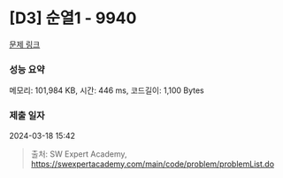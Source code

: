 # [D3] 순열1 - 9940 

[문제 링크](https://swexpertacademy.com/main/code/problem/problemDetail.do?contestProbId=AXHx23oq0REDFAXR) 

### 성능 요약

메모리: 101,984 KB, 시간: 446 ms, 코드길이: 1,100 Bytes

### 제출 일자

2024-03-18 15:42



> 출처: SW Expert Academy, https://swexpertacademy.com/main/code/problem/problemList.do